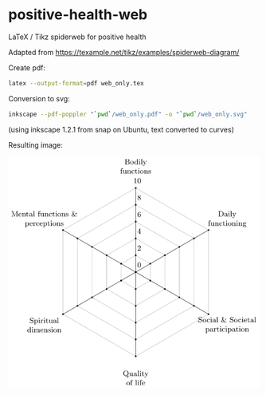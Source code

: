 # positive-health-web

LaTeX / Tikz spiderweb for positive health

Adapted from https://texample.net/tikz/examples/spiderweb-diagram/

Create pdf:
``` bash
latex --output-format=pdf web_only.tex
```

Conversion to svg:
``` bash
inkscape --pdf-poppler "`pwd`/web_only.pdf" -o "`pwd`/web_only.svg"
```
(using inkscape 1.2.1 from snap on Ubuntu, text converted to curves)

Resulting image:

![Positive health web](https://github.com/c-holtermann/positive-health-web/blob/main/web_only.svg)
